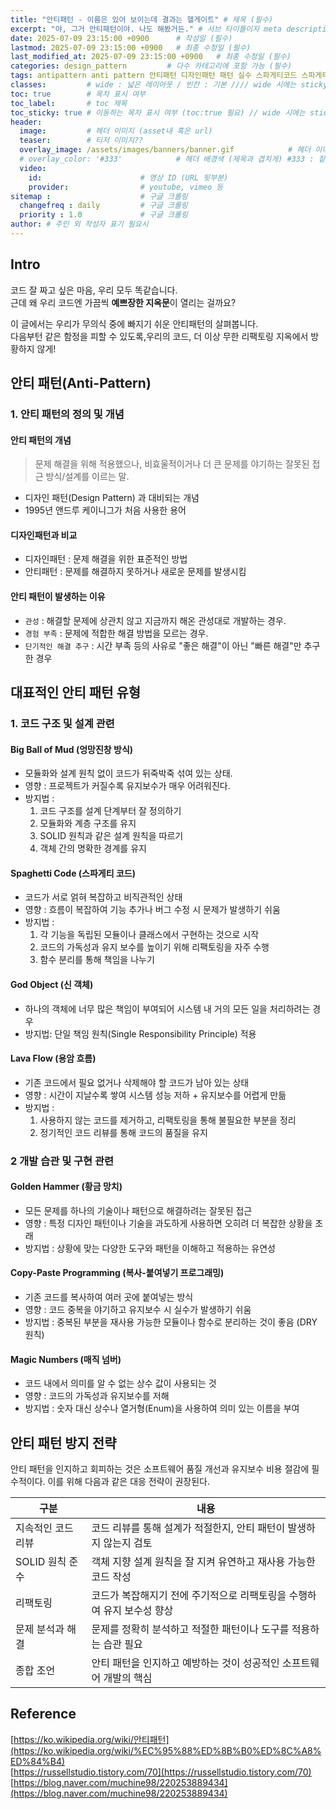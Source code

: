 ```yaml
---
title: "안티패턴 - 이름은 있어 보이는데 결과는 헬게이트" # 제목 (필수)
excerpt: "야, 그거 안티패턴이야. 나도 해봤거든." # 서브 타이틀이자 meta description (필수)
date: 2025-07-09 23:15:00 +0900      # 작성일 (필수)
lastmod: 2025-07-09 23:15:00 +0900   # 최종 수정일 (필수)
last_modified_at: 2025-07-09 23:15:00 +0900   # 최종 수정일 (필수)
categories: design_pattern         # 다수 카테고리에 포함 가능 (필수)
tags: antipattern anti pattern 안티패턴 디자인패턴 패턴 실수 스파게티코드 스파게티 코드                      # 태그 복수개 가능 (필수)
classes:         # wide : 넓은 레이아웃 / 빈칸 : 기본 //// wide 시에는 sticky toc 불가
toc: true        # 목차 표시 여부
toc_label:       # toc 제목
toc_sticky: true # 이동하는 목차 표시 여부 (toc:true 필요) // wide 시에는 sticky toc 불가
header: 
  image:         # 헤더 이미지 (asset내 혹은 url)
  teaser:        # 티저 이미지??
  overlay_image: /assets/images/banners/banner.gif            # 헤더 이미지 (제목과 겹치게)
  # overlay_color: '#333'            # 헤더 배경색 (제목과 겹치게) #333 : 짙은 회색 (필수)
  video:
    id:                      # 영상 ID (URL 뒷부분)
    provider:                # youtube, vimeo 등
sitemap :                    # 구글 크롤링
  changefreq : daily         # 구글 크롤링
  priority : 1.0             # 구글 크롤링
author: # 주인 외 작성자 표기 필요시
---
```

<!--postNo: 연월일_00n-->

## Intro  

코드 잘 짜고 싶은 마음, 우리 모두 똑같습니다.  
근데 왜 우리 코드엔 가끔씩 **예쁘장한 지옥문**이 열리는 걸까요?  

이 글에서는 우리가 무의식 중에 빠지기 쉬운 안티패턴의 살펴봅니다.  
다음부턴 같은 함정을 피할 수 있도록,우리의 코드, 더 이상 무한 리팩토링 지옥에서 방황하지 않게!  

## 안티 패턴(Anti-Pattern)  

### 1. 안티 패턴의 정의 및 개념  

#### 안티 패턴의 개념  

> 문제 해결을 위해 적용했으나, 비효울적이거나 더 큰 문제를 야기하는 잘못된 접근 방식/설계를 이르는 말.    

- 디자인 패턴(Design Pattern) 과 대비되는 개념  
- 1995년 앤드루 케이니그가 처음 사용한 용어  

#### 디자인패턴과 비교  

- 디자인패턴 : 문제 해결을 위한 표준적인 방법  
- 안티패턴 : 문제를 해결하지 못하거나 새로운 문제를 발생시킴  

#### 안티 패턴이 발생하는 이유  

- `관성` : 해결할 문제에 상관치 않고 지금까지 해온 관성대로 개발하는 경우.  
- `경험 부족` : 문제에 적합한 해결 방법을 모르는 경우.  
- `단기적인 해결 추구` : 시간 부족 등의 사유로 "좋은 해결"이 아닌 "빠른 해결"만 추구한 경우  


## 대표적인 안티 패턴 유형  

### 1. 코드 구조 및 설계 관련  

#### Big Ball of Mud (엉망진창 방식)  

- 모듈화와 설계 원칙 없이 코드가 뒤죽박죽 섞여 있는 상태.  
- 영향 : 프로젝트가 커질수록 유지보수가 매우 어려워진다.  
- 방지법 :  
  1) 코드 구조를 설계 단계부터 잘 정의하기   
  2) 모듈화와 계층 구조를 유지  
  3) SOLID 원칙과 같은 설계 원칙을 따르기  
  4) 객체 간의 명확한 경계를 유지  
 
#### Spaghetti Code (스파게티 코드)  

- 코드가 서로 얽혀 복잡하고 비직관적인 상태  
- 영향 : 흐름이 복잡하여 기능 추가나 버그 수정 시 문제가 발생하기 쉬움  
- 방지법 :  
  1) 각 기능을 독립된 모듈이나 클래스에서 구현하는 것으로 시작  
  2) 코드의 가독성과 유지 보수를 높이기 위해 리팩토링을 자주 수행  
  3) 함수 분리를 통해 책임을 나누기  

#### God Object (신 객체)  

- 하나의 객체에 너무 많은 책임이 부여되어 시스템 내 거의 모든 일을 처리하려는 경우  
- 방지법: 단일 책임 원칙(Single Responsibility Principle) 적용  

#### Lava Flow (용암 흐름)  

- 기존 코드에서 필요 없거나 삭제해야 할 코드가 남아 있는 상태  
- 영향 : 시간이 지날수록 쌓여 시스템 성능 저하 + 유지보수를 어렵게 만듦  
- 방지법 :  
  1) 사용하지 않는 코드를 제거하고, 리팩토링을 통해 불필요한 부분을 정리  
  2) 정기적인 코드 리뷰를 통해 코드의 품질을 유지  

### 2 개발 습관 및 구현 관련  

#### Golden Hammer (황금 망치)  

- 모든 문제를 하나의 기술이나 패턴으로 해결하려는 잘못된 접근  
- 영향 : 특정 디자인 패턴이나 기술을 과도하게 사용하면 오히려 더 복잡한 상황을 초래  
- 방지법 : 상황에 맞는 다양한 도구와 패턴을 이해하고 적용하는 유연성  

#### Copy-Paste Programming (복사-붙여넣기 프로그래밍)  

- 기존 코드를 복사하여 여러 곳에 붙여넣는 방식  
- 영향 : 코드 중복을 야기하고 유지보수 시 실수가 발생하기 쉬움  
- 방지법 : 중복된 부분을 재사용 가능한 모듈이나 함수로 분리하는 것이 좋음 (DRY 원칙)  

#### Magic Numbers (매직 넘버)  

- 코드 내에서 의미를 알 수 없는 상수 값이 사용되는 것  
- 영향 : 코드의 가독성과 유지보수를 저해  
- 방지법 : 숫자 대신 상수나 열거형(Enum)을 사용하여 의미 있는 이름을 부여  

## 안티 패턴 방지 전략  

안티 패턴을 인지하고 회피하는 것은 소프트웨어 품질 개선과 유지보수 비용 절감에 필수적이다. 이를 위해 다음과 같은 대응 전략이 권장된다.  

| 구분          | 내용                                      |
| ----------- | --------------------------------------- |
| 지속적인 코드 리뷰  | 코드 리뷰를 통해 설계가 적절한지, 안티 패턴이 발생하지 않는지 검토  |
| SOLID 원칙 준수 | 객체 지향 설계 원칙을 잘 지켜 유연하고 재사용 가능한 코드 작성    |
| 리팩토링        | 코드가 복잡해지기 전에 주기적으로 리팩토링을 수행하여 유지 보수성 향상 |
| 문제 분석과 해결   | 문제를 정확히 분석하고 적절한 패턴이나 도구를 적용하는 습관 필요    |
| 종합 조언       | 안티 패턴을 인지하고 예방하는 것이 성공적인 소프트웨어 개발의 핵심   |

## Reference  

[https://ko.wikipedia.org/wiki/안티패턴](https://ko.wikipedia.org/wiki/%EC%95%88%ED%8B%B0%ED%8C%A8%ED%84%B4)    
[https://russellstudio.tistory.com/70](https://russellstudio.tistory.com/70)  
[https://blog.naver.com/muchine98/220253889434](https://blog.naver.com/muchine98/220253889434)  